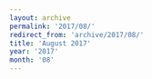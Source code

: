 ```yaml
---
layout: archive
permalink: '2017/08/'
redirect_from: 'archive/2017/08/'
title: 'August 2017'
year: '2017'
month: '08'
---
```

